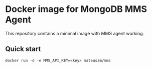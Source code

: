 # Docker image for MongoDB MMS Agent #
This repository contains a minimal image with MMS agent working.

## Quick start ##
```
docker run -d -e MMS_API_KEY=<key> mateuszm/mms
```
